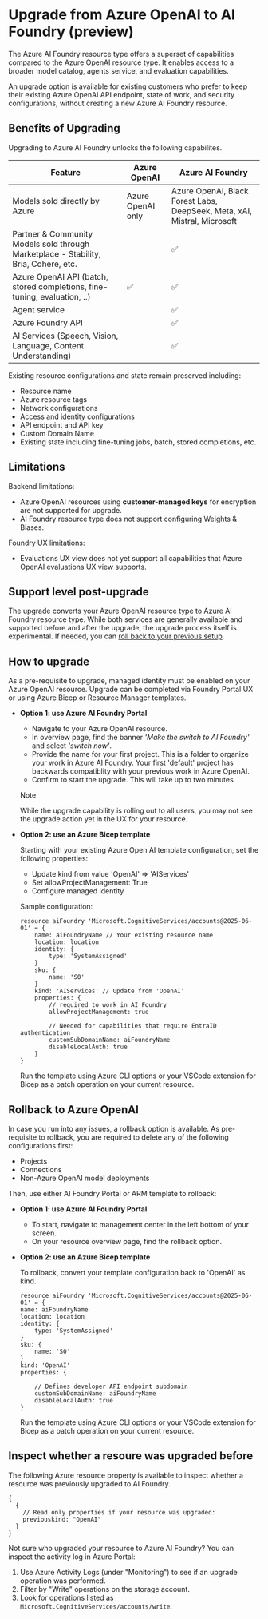 # Upgrade from Azure OpenAI to AI Foundry (preview)

The Azure AI Foundry resource type offers a superset of capabilities compared to the Azure OpenAI resource type. It enables access to a broader model catalog, agents service, and evaluation capabilities.

An upgrade option is available for existing customers who prefer to keep their existing Azure OpenAI API endpoint, state of work, and security configurations, without creating a new Azure AI Foundry resource.

## Benefits of Upgrading

Upgrading to Azure AI Foundry unlocks the following capabilites.

|Feature|Azure OpenAI|Azure AI Foundry|
|---|---|---|
| Models sold directly by Azure | Azure OpenAI only | Azure OpenAI, Black Forest Labs, DeepSeek, Meta, xAI, Mistral, Microsoft  |
| Partner & Community Models sold through Marketplace - Stability, Bria, Cohere, etc.|  | ✅ |
| Azure OpenAI API (batch, stored completions, fine-tuning, evaluation, ..) | ✅ | ✅ |n
| Agent service | | ✅ |
| Azure Foundry API |  | ✅ |
| AI Services (Speech, Vision, Language, Content Understanding) | | ✅ |

Existing resource configurations and state remain preserved including:

* Resource name
* Azure resource tags
* Network configurations
* Access and identity configurations
* API endpoint and API key
* Custom Domain Name
* Existing state including fine-tuning jobs, batch, stored completions, etc.

## Limitations

Backend limitations:
* Azure OpenAI resources using **customer-managed keys** for encryption are not supported for upgrade.
* AI Foundry resource type does not support configuring Weights & Biases.

Foundry UX limitations:
* Evaluations UX view does not yet support all capabilities that Azure OpenAI evaluations UX view supports.

## Support level post-upgrade 

The upgrade converts your Azure OpenAI resource type to Azure AI Foundry resource type. While both services are generally available and supported before and after the upgrade, the upgrade process itself is experimental. If needed, you can [roll back to your previous setup](#rollback-to-azure-openai).

## How to upgrade

As a pre-requisite to upgrade, managed identity must be enabled on your Azure OpenAI resource. Upgrade can be completed via Foundry Portal UX or using Azure Bicep or Resource Manager templates. 

* **Option 1: use Azure AI Foundry Portal**

  * Navigate to your Azure OpenAI resource.
  * In overview page, find the banner *'Make the switch to AI Foundry'* and select *'switch now'*.
  * Provide the name for your first project. This is a folder to organize your work in Azure AI Foundry. Your first 'default' project has backwards compatiblity with your previous work in Azure OpenAI.
  * Confirm to start the upgrade. This will take up to two minutes.
  
  > [!NOTE]
  > While the upgrade capability is rolling out to all users, you may not see the upgrade action yet in the UX for your resource.

* **Option 2: use an Azure Bicep template**

    Starting with your existing Azure Open AI template configuration, set the following properties:

    * Update kind from value 'OpenAI' => 'AIServices'
    * Set allowProjectManagement: True
    * Configure managed identity

    Sample configuration:
    ```bicep
    resource aiFoundry 'Microsoft.CognitiveServices/accounts@2025-06-01' = {
        name: aiFoundryName // Your existing resource name
        location: location
        identity: {
            type: 'SystemAssigned'
        }
        sku: {
            name: 'S0'
        }
        kind: 'AIServices' // Update from 'OpenAI'
        properties: {
            // required to work in AI Foundry
            allowProjectManagement: true 

            // Needed for capabilities that require EntraID authentication
            customSubDomainName: aiFoundryName
            disableLocalAuth: true
        }
    }
    ```

    Run the template using Azure CLI options or your VSCode extension for Bicep as a patch operation on your current resource.

## Rollback to Azure OpenAI

In case you run into any issues, a rollback option is available. As pre-requisite to rollback, you are required to delete any of the following configurations first:

* Projects
* Connections
* Non-Azure OpenAI model deployments

Then, use either AI Foundry Portal or ARM template to rollback:

* **Option 1: use Azure AI Foundry Portal**

  * To start, navigate to management center in the left bottom of your screen.
  * On your resource overview page, find the rollback option.

* **Option 2: use an Azure Bicep template**
  
  To rollback, convert your template configuration back to 'OpenAI' as kind.
  
    ```bicep
    resource aiFoundry 'Microsoft.CognitiveServices/accounts@2025-06-01' = {
    name: aiFoundryName
    location: location
    identity: {
        type: 'SystemAssigned'
    }
    sku: {
        name: 'S0'
    }
    kind: 'OpenAI'
    properties: {

        // Defines developer API endpoint subdomain
        customSubDomainName: aiFoundryName
        disableLocalAuth: true
    }
    ```

    Run the template using Azure CLI options or your VSCode extension for Bicep as a patch operation on your current resource.


## Inspect whether a resoure was upgraded before

The following Azure resource property is available to inspect whether a resource was previously upgraded to AI Foundry.

```bicep
{
  {
    // Read only properties if your resource was upgraded:
    previouskind: "OpenAI"
  }
}
```

Not sure who upgraded your resource to Azure AI Foundry? You can inspect the activity log in Azure Portal:

1. Use Azure Activity Logs (under "Monitoring") to see if an upgrade operation was performed.
1. Filter by "Write" operations on the storage account.
1. Look for operations listed as `Microsoft.CognitiveServices/accounts/write`.
